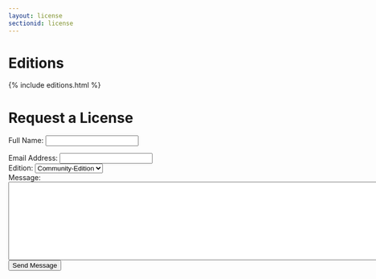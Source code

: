 ```yaml
---
layout: license
sectionid: license
---
```


# Editions
{% include editions.html %}

# Request a License

<div class="container">
    <!-- Contact Form -->
    <!-- In order to set the email address and subject line for the contact form go to the bin/contact_me.php file. -->
    <div class="row">
        <div class="col-md-8">
            <form name="sentMessage" id="contactForm" method="post" action="https://formspree.io/tapir@bmiag.de">
            <div class="control-group form-group">
                <div class="controls">
                    <label>Full Name:</label>
                    <input type="text" class="form-control" id="name" required data-validation-required-message="Please enter your name.">
                    <p class="help-block"></p>
                </div>
            </div>
            <div class="control-group form-group">
                <div class="controls">
                    <label>Email Address:</label>
                    <input type="email" class="form-control" id="email" required data-validation-required-message="Please enter your email address.">
                </div>
            </div>
            <div class="control-group form-group">
                <div class="controls">
                    <label>Edition:</label>
                    <select class="form-control" id="edition" required data-validation-required-message="Please enter the desired edition.">
                      <option>Community-Edition</option>
                      <option>Enterprise-Edition</option>
                    </select>
                </div>
            </div>
            <div class="control-group form-group">
                <div class="controls">
                    <label>Message:</label>
                    <textarea rows="10" cols="100" class="form-control" id="message" required data-validation-required-message="Please enter your message" maxlength="999" style="resize:none"></textarea>
                </div>
            </div>
            <input type="text" name="_gotcha" style="display:none">
            <div id="success"></div>
            <!-- For success/fail messages -->
            <button type="submit" class="btn btn-primary">Send Message</button>
        </form>
    </div>
</div>
